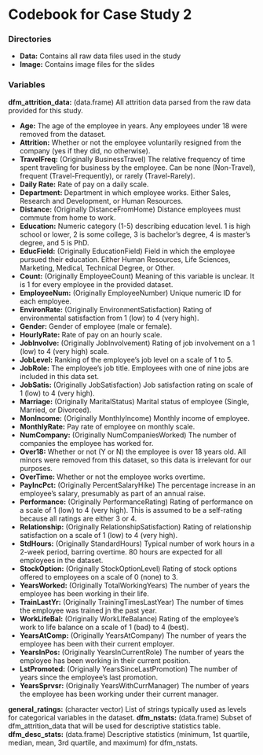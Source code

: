 # Codebook for Case Study 2

### Directories
* **Data:** Contains all raw data files used in the study
* **Image:** Contains image files for the slides

### Variables
**dfm_attrition_data:** (data.frame) All attrition data parsed from the raw data provided for this study.
* **Age:** The age of the employee in years. Any employees under 18 were removed from the dataset.
* **Attrition:** Whether or not the employee voluntarily resigned from the company (yes if they did, no otherwise).
* **TravelFreq:** (Originally BusinessTravel) The relative frequency of time spent traveling for business by the employee. Can be none (Non-Travel), frequent (Travel-Frequently), or rarely (Travel-Rarely).
* **Daily Rate:** Rate of pay on a daily scale.
* **Department:** Department in which employee works. Either Sales, Research and Development, or Human Resources.
* **Distance:** (Originally DistanceFromHome) Distance employees must commute from home to work.
* **Education:** Numeric category (1-5) describing education level. 1 is high school or lower, 2 is some college, 3 is bachelor’s degree, 4 is master’s degree, and 5 is PhD.
* **EducField:** (Originally EducationField) Field in which the employee pursued their education. Either Human Resources, Life Sciences, Marketing, Medical, Technical Degree, or Other.
* **Count:** (Originally EmployeeCount) Meaning of this variable is unclear. It is 1 for every employee in the provided dataset.
* **EmployeeNum:** (Originally EmployeeNumber) Unique numeric ID for each employee.
* **EnvironRate:** (Originally EnvironmentSatisfaction) Rating of environmental satisfaction from 1 (low) to 4 (very high).
* **Gender:** Gender of employee (male or female).
* **HourlyRate:** Rate of pay on an hourly scale.
* **JobInvolve:** (Originally JobInvolvement) Rating of job involvement on a 1 (low) to 4 (very high) scale.
* **JobLevel:** Ranking of the employee’s job level on a scale of 1 to 5.
* **JobRole:** The employee’s job title. Employees with one of nine jobs are included in this data set.
* **JobSatis:** (Originally JobSatisfaction) Job satisfaction rating on scale of 1 (low) to 4 (very high).
* **Marriage:** (Originally MaritalStatus) Marital status of employee (Single, Married, or Divorced).
* **MonIncome:** (Originally MonthlyIncome) Monthly income of employee.
* **MonthlyRate:** Pay rate of employee on monthly scale.
* **NumCompany:** (Originally NumCompaniesWorked) The number of companies the employee has worked for.
* **Over18:** Whether or not (Y or N) the employee is over 18 years old. All minors were removed from this dataset, so this data is irrelevant for our purposes.
* **OverTime:** Whether or not the employee works overtime.
* **PayIncPct:** (Originally PercentSalaryHike) The percentage increase in an employee’s salary, presumably as part of an annual raise.
* **Performance:** (Originally PerformanceRating) Rating of performance on a scale of 1 (low) to 4 (very high). This is assumed to be a self-rating because all ratings are either 3 or 4.
* **Relationship:** (Originally RelationshipSatisfaction) Rating of relationship satisfaction on a scale of 1 (low) to 4 (very high).
* **StdHours:** (Originally StandardHours) Typical number of work hours in a 2-week period, barring overtime. 80 hours are expected for all employees in the dataset.
* **StockOption:** (Originally StockOptionLevel) Rating of stock options offered to employees on a scale of 0 (none) to 3.
* **YearsWorked:** (Originally TotalWorkingYears) The number of years the employee has been working in their life.
* **TrainLastYr:** (Originally TrainingTimesLastYear) The number of times the employee was trained jn the past year.
* **WorkLifeBal:** (Originally WorkLIfeBalance) Rating of the employee’s work to life balance on a scale of 1 (bad) to 4 (best).
* **YearsAtComp:** (Originally YearsAtCompany) The number of years the employee has been with their current employer.
* **YearsInPos:** (Originally YearsInCurrentRole) The number of years the employee has been working in their current position.
* **LstPromoted:** (Originally YearsSinceLastPromotion) The number of years since the employee’s last promotion.
* **YearsSprvsr:** (Originally YearsWithCurrManager) The number of years the employee has been working under their current manager.

**general_ratings:** (character vector) List of strings typically used as levels for categorical variables in the dataset.
**dfm_nstats:** (data.frame) Subset of dfm_attrition_data that will be used for descriptive statistics table.
**dfm_desc_stats:** (data.frame) Descriptive statistics (minimum, 1st quartile, median, mean, 3rd quartile, and maximum) for dfm_nstats.